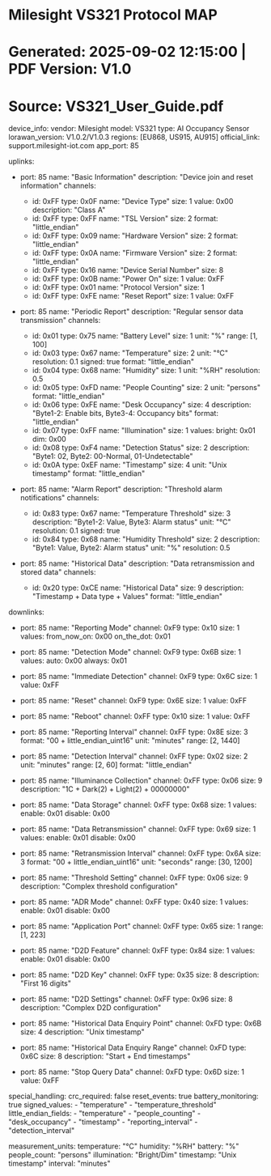 # Milesight VS321 Protocol MAP
# Generated: 2025-09-02 12:15:00 | PDF Version: V1.0
# Source: VS321_User_Guide.pdf

device_info:
  vendor: Milesight
  model: VS321
  type: AI Occupancy Sensor
  lorawan_version: V1.0.2/V1.0.3
  regions: [EU868, US915, AU915]
  official_link: support.milesight-iot.com
  app_port: 85

uplinks:
  - port: 85
    name: "Basic Information"
    description: "Device join and reset information"
    channels:
      - id: 0xFF
        type: 0x0F
        name: "Device Type"
        size: 1
        value: 0x00
        description: "Class A"
      - id: 0xFF
        type: 0xFF
        name: "TSL Version"
        size: 2
        format: "little_endian"
      - id: 0xFF
        type: 0x09
        name: "Hardware Version"
        size: 2
        format: "little_endian"
      - id: 0xFF
        type: 0x0A
        name: "Firmware Version"
        size: 2
        format: "little_endian"
      - id: 0xFF
        type: 0x16
        name: "Device Serial Number"
        size: 8
      - id: 0xFF
        type: 0x0B
        name: "Power On"
        size: 1
        value: 0xFF
      - id: 0xFF
        type: 0x01
        name: "Protocol Version"
        size: 1
      - id: 0xFF
        type: 0xFE
        name: "Reset Report"
        size: 1
        value: 0xFF

  - port: 85
    name: "Periodic Report"
    description: "Regular sensor data transmission"
    channels:
      - id: 0x01
        type: 0x75
        name: "Battery Level"
        size: 1
        unit: "%"
        range: [1, 100]
      - id: 0x03
        type: 0x67
        name: "Temperature"
        size: 2
        unit: "°C"
        resolution: 0.1
        signed: true
        format: "little_endian"
      - id: 0x04
        type: 0x68
        name: "Humidity"
        size: 1
        unit: "%RH"
        resolution: 0.5
      - id: 0x05
        type: 0xFD
        name: "People Counting"
        size: 2
        unit: "persons"
        format: "little_endian"
      - id: 0x06
        type: 0xFE
        name: "Desk Occupancy"
        size: 4
        description: "Byte1-2: Enable bits, Byte3-4: Occupancy bits"
        format: "little_endian"
      - id: 0x07
        type: 0xFF
        name: "Illumination"
        size: 1
        values:
          bright: 0x01
          dim: 0x00
      - id: 0x08
        type: 0xF4
        name: "Detection Status"
        size: 2
        description: "Byte1: 02, Byte2: 00-Normal, 01-Undetectable"
      - id: 0x0A
        type: 0xEF
        name: "Timestamp"
        size: 4
        unit: "Unix timestamp"
        format: "little_endian"

  - port: 85
    name: "Alarm Report"
    description: "Threshold alarm notifications"
    channels:
      - id: 0x83
        type: 0x67
        name: "Temperature Threshold"
        size: 3
        description: "Byte1-2: Value, Byte3: Alarm status"
        unit: "°C"
        resolution: 0.1
        signed: true
      - id: 0x84
        type: 0x68
        name: "Humidity Threshold"
        size: 2
        description: "Byte1: Value, Byte2: Alarm status"
        unit: "%"
        resolution: 0.5

  - port: 85
    name: "Historical Data"
    description: "Data retransmission and stored data"
    channels:
      - id: 0x20
        type: 0xCE
        name: "Historical Data"
        size: 9
        description: "Timestamp + Data type + Values"
        format: "little_endian"

downlinks:
  - port: 85
    name: "Reporting Mode"
    channel: 0xF9
    type: 0x10
    size: 1
    values:
      from_now_on: 0x00
      on_the_dot: 0x01

  - port: 85
    name: "Detection Mode"
    channel: 0xF9
    type: 0x6B
    size: 1
    values:
      auto: 0x00
      always: 0x01

  - port: 85
    name: "Immediate Detection"
    channel: 0xF9
    type: 0x6C
    size: 1
    value: 0xFF

  - port: 85
    name: "Reset"
    channel: 0xF9
    type: 0x6E
    size: 1
    value: 0xFF

  - port: 85
    name: "Reboot"
    channel: 0xFF
    type: 0x10
    size: 1
    value: 0xFF

  - port: 85
    name: "Reporting Interval"
    channel: 0xFF
    type: 0x8E
    size: 3
    format: "00 + little_endian_uint16"
    unit: "minutes"
    range: [2, 1440]

  - port: 85
    name: "Detection Interval"
    channel: 0xFF
    type: 0x02
    size: 2
    unit: "minutes"
    range: [2, 60]
    format: "little_endian"

  - port: 85
    name: "Illuminance Collection"
    channel: 0xFF
    type: 0x06
    size: 9
    description: "1C + Dark(2) + Light(2) + 00000000"

  - port: 85
    name: "Data Storage"
    channel: 0xFF
    type: 0x68
    size: 1
    values:
      enable: 0x01
      disable: 0x00

  - port: 85
    name: "Data Retransmission"
    channel: 0xFF
    type: 0x69
    size: 1
    values:
      enable: 0x01
      disable: 0x00

  - port: 85
    name: "Retransmission Interval"
    channel: 0xFF
    type: 0x6A
    size: 3
    format: "00 + little_endian_uint16"
    unit: "seconds"
    range: [30, 1200]

  - port: 85
    name: "Threshold Setting"
    channel: 0xFF
    type: 0x06
    size: 9
    description: "Complex threshold configuration"

  - port: 85
    name: "ADR Mode"
    channel: 0xFF
    type: 0x40
    size: 1
    values:
      enable: 0x01
      disable: 0x00

  - port: 85
    name: "Application Port"
    channel: 0xFF
    type: 0x65
    size: 1
    range: [1, 223]

  - port: 85
    name: "D2D Feature"
    channel: 0xFF
    type: 0x84
    size: 1
    values:
      enable: 0x01
      disable: 0x00

  - port: 85
    name: "D2D Key"
    channel: 0xFF
    type: 0x35
    size: 8
    description: "First 16 digits"

  - port: 85
    name: "D2D Settings"
    channel: 0xFF
    type: 0x96
    size: 8
    description: "Complex D2D configuration"

  - port: 85
    name: "Historical Data Enquiry Point"
    channel: 0xFD
    type: 0x6B
    size: 4
    description: "Unix timestamp"

  - port: 85
    name: "Historical Data Enquiry Range"
    channel: 0xFD
    type: 0x6C
    size: 8
    description: "Start + End timestamps"

  - port: 85
    name: "Stop Query Data"
    channel: 0xFD
    type: 0x6D
    size: 1
    value: 0xFF

special_handling:
  crc_required: false
  reset_events: true
  battery_monitoring: true
  signed_values:
    - "temperature"
    - "temperature_threshold"
  little_endian_fields:
    - "temperature"
    - "people_counting"
    - "desk_occupancy"
    - "timestamp"
    - "reporting_interval"
    - "detection_interval"

measurement_units:
  temperature: "°C"
  humidity: "%RH"
  battery: "%"
  people_count: "persons"
  illumination: "Bright/Dim"
  timestamp: "Unix timestamp"
  interval: "minutes"
